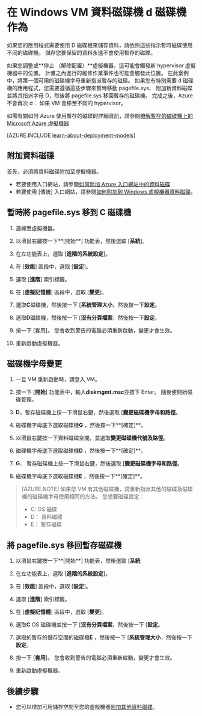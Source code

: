 <properties
    pageTitle="讓 d 磁碟機，VM 資料磁碟的 |Microsoft Azure"
    description="說明如何變更 Windows vm 的磁碟機字母，使您可以使用 d 磁碟機做為資料磁碟機。"
    services="virtual-machines-windows"
    documentationCenter=""
    authors="cynthn"
    manager="timlt"
    editor=""
    tags="azure-resource-manager,azure-service-management"/>

<tags
    ms.service="virtual-machines-windows"
    ms.workload="infrastructure-services"
    ms.tgt_pltfrm="vm-windows"
    ms.devlang="na"
    ms.topic="article"
    ms.date="09/27/2016"
    ms.author="cynthn"/>

# <a name="use-the-d-drive-as-a-data-drive-on-a-windows-vm"></a>在 Windows VM 資料磁碟機 d 磁碟機作為 

如果您的應用程式需要使用 D 磁碟機來儲存資料，請依照這些指示暫時磁碟使用不同的磁碟機。 儲存您要保留的資料永遠不會使用暫存的磁碟。

如果您調整或**停止 （解除配置）**虛擬機器，這可能會觸發新 hypervisor 虛擬機器中的位置。 計畫之內進行的維修作業事件也可能會觸發此位置。 在此案例中，將第一個可用的磁碟機字母重新指派暫存的磁碟。 如果您有特別需要 d 磁碟機的應用程式，您需要遵循這些步驟來暫時移動 pagefile.sys、 附加新資料磁碟並將其指派字母 D，然後將 pagefile.sys 移回暫存的磁碟機。 完成之後，Azure 不會再次 d︰ 如果 VM 會移至不同的 hypervisor。

如需有關如何 Azure 使用暫存的磁碟的詳細資訊，請參閱[瞭解暫存的磁碟機上的 Microsoft Azure 虛擬機器](https://blogs.msdn.microsoft.com/mast/2013/12/06/understanding-the-temporary-drive-on-windows-azure-virtual-machines/)

[AZURE.INCLUDE [learn-about-deployment-models](../../includes/learn-about-deployment-models-both-include.md)]

## <a name="attach-the-data-disk"></a>附加資料磁碟

首先，必須將資料磁碟附加至虛擬機器。 

- 若要使用入口網站，請參閱[如何附加 Azure 入口網站中的資料磁碟](virtual-machines-windows-attach-disk-portal.md)
- 若要使用 [傳統] 入口網站，請參閱[如何附加到 Windows 虛擬機器資料磁碟](virtual-machines-windows-classic-attach-disk.md)。 


## <a name="temporarily-move-pagefilesys-to-c-drive"></a>暫時將 pagefile.sys 移到 C 磁碟機

1. 連線至虛擬機器。 

2. 以滑鼠右鍵按一下**[開始**] 功能表，然後選取 [**系統**]。

3. 在左功能表上，選取 [**進階的系統設定**]。

4. 在 [**效能**] 區段中，選取 [**設定**]。

5. 選取 [**進階**] 索引標籤。

5. 在 [**虛擬記憶體**] 區段中，選取 [**變更**]。

6. 選取**C**磁碟機，然後按一下 [**系統管理大小**，然後按一下**設定**。

7. 選取**D**磁碟機，然後按一下 [**沒有分頁檔案**，然後按一下**設定**。

8. 按一下 [套用]。 您會收到警告的電腦必須重新啟動，變更才會生效。

9. 重新啟動虛擬機器。




## <a name="change-the-drive-letters"></a>磁碟機字母變更 

1. 一旦 VM 重新啟動時，請登入 VM。

2. 按一下 [**開始**] 功能表中，輸入**diskmgmt.msc**並按下 Enter。 隨後便開始磁碟管理。

3. **D**，暫存磁碟機上按一下滑鼠右鍵，然後選取 [**變更磁碟機字母和路徑**。

4. 磁碟機字母底下選取磁碟機**G** ，然後按一下**[確定]**。 

5. 以滑鼠右鍵按一下資料磁碟空間，並選取**變更磁碟機代號及路徑**。

6. 磁碟機字母底下選取磁碟機**D** ，然後按一下**[確定]**。 

7. **G**、 暫存磁碟機上按一下滑鼠右鍵，然後選取 [**變更磁碟機字母和路徑**。

8. 磁碟機字母底下選取磁碟機**E** ，然後按一下**[確定]**。 

> [AZURE.NOTE] 如果您 VM 有其他磁碟機，請重新指派其他的磁碟及磁碟機的磁碟機字母使用相同的方法。 您想要磁碟設定︰  
>- C: OS 磁碟  
>- D︰ 資料磁碟  
>- E︰ 暫存磁碟



## <a name="move-pagefilesys-back-to-the-temporary-storage-drive"></a>將 pagefile.sys 移回暫存磁碟機 

1. 以滑鼠右鍵按一下**[開始**] 功能表，然後選取 [**系統**

2. 在左功能表上，選取 [**進階的系統設定**]。

3. 在 [**效能**] 區段中，選取 [**設定**]。

4. 選取 [**進階**] 索引標籤。

5. 在 [**虛擬記憶體**] 區段中，選取 [**變更**]。

6. 選取**C** OS 磁碟機並按一下 [**沒有分頁檔案**，然後按一下 [**設定**。

7. 選取的暫存的儲存空間的磁碟機**E** ，然後按一下 [**系統管理大小**，然後按一下**設定**。

8. 按一下 [**套用**]。 您會收到警告的電腦必須重新啟動，變更才會生效。

9. 重新啟動虛擬機器。




## <a name="next-steps"></a>後續步驟
- 您可以增加可用儲存空間至您的虛擬機器[附加其他資料磁碟](virtual-machines-windows-attach-disk-portal.md)。



